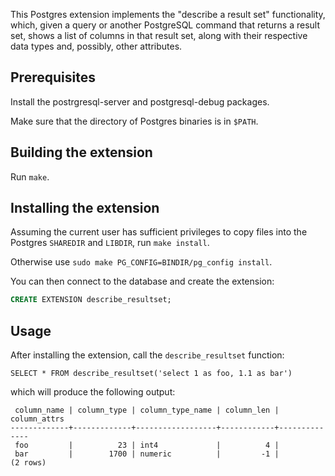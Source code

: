 This Postgres extension implements the "describe a result set" functionality,
which, given a query or another PostgreSQL command that returns a result set,
shows a list of columns in that result set, along with their respective data
types and, possibly, other attributes.

## Prerequisites

Install the postrgresql-server and postgresql-debug packages.

Make sure that the directory of Postgres binaries is in `$PATH`.

## Building the extension

Run `make`.

## Installing the extension

Assuming the current user has sufficient privileges to copy files into the 
Postgres `SHAREDIR` and `LIBDIR`, run `make install`.

Otherwise use `sudo make PG_CONFIG=BINDIR/pg_config install`.

You can then connect to the database and create the extension:

```sql
CREATE EXTENSION describe_resultset;
```

## Usage

After installing the extension, call the `describe_resultset` function:

```
SELECT * FROM describe_resultset('select 1 as foo, 1.1 as bar')
```
which will produce the following output:
```
 column_name | column_type | column_type_name | column_len | column_attrs
-------------+-------------+------------------+------------+--------------
 foo         |          23 | int4             |          4 |
 bar         |        1700 | numeric          |         -1 |
(2 rows)
```